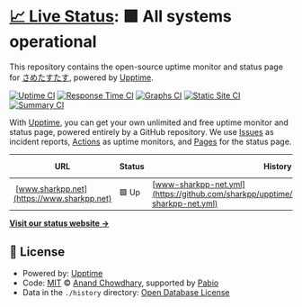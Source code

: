 # [📈 Live Status](https://upptime.sharkpp.net): <!--live status--> **🟩 All systems operational**

This repository contains the open-source uptime monitor and status page for [ さめたすたす](http://www.sharkpp.net/), powered by [Upptime](https://github.com/upptime/upptime).

[![Uptime CI](https://github.com/sharkpp/upptime/workflows/Uptime%20CI/badge.svg)](https://github.com/sharkpp/upptime/actions?query=workflow%3A%22Uptime+CI%22)
[![Response Time CI](https://github.com/sharkpp/upptime/workflows/Response%20Time%20CI/badge.svg)](https://github.com/sharkpp/upptime/actions?query=workflow%3A%22Response+Time+CI%22)
[![Graphs CI](https://github.com/sharkpp/upptime/workflows/Graphs%20CI/badge.svg)](https://github.com/sharkpp/upptime/actions?query=workflow%3A%22Graphs+CI%22)
[![Static Site CI](https://github.com/sharkpp/upptime/workflows/Static%20Site%20CI/badge.svg)](https://github.com/sharkpp/upptime/actions?query=workflow%3A%22Static+Site+CI%22)
[![Summary CI](https://github.com/sharkpp/upptime/workflows/Summary%20CI/badge.svg)](https://github.com/sharkpp/upptime/actions?query=workflow%3A%22Summary+CI%22)

With [Upptime](https://upptime.js.org), you can get your own unlimited and free uptime monitor and status page, powered entirely by a GitHub repository. We use [Issues](https://github.com/sharkpp/upptime/issues) as incident reports, [Actions](https://github.com/sharkpp/upptime/actions) as uptime monitors, and [Pages](https://upptime.sharkpp.net) for the status page.

<!--start: status pages-->
<!-- This summary is generated by Upptime (https://github.com/upptime/upptime) -->
<!-- Do not edit this manually, your changes will be overwritten -->
<!-- prettier-ignore -->
| URL | Status | History | Response Time | Uptime |
| --- | ------ | ------- | ------------- | ------ |
| <img alt="" src="https://icons.duckduckgo.com/ip3/www.sharkpp.net.ico" height="13"> [www.sharkpp.net](https://www.sharkpp.net) | 🟩 Up | [www-sharkpp-net.yml](https://github.com/sharkpp/upptime/commits/HEAD/history/www-sharkpp-net.yml) | <details><summary><img alt="Response time graph" src="./graphs/www-sharkpp-net/response-time-week.png" height="20"> 186ms</summary><br><a href="https://upptime.sharkpp.net/history/www-sharkpp-net"><img alt="Response time 180" src="https://img.shields.io/endpoint?url=https%3A%2F%2Fraw.githubusercontent.com%2Fsharkpp%2Fupptime%2FHEAD%2Fapi%2Fwww-sharkpp-net%2Fresponse-time.json"></a><br><a href="https://upptime.sharkpp.net/history/www-sharkpp-net"><img alt="24-hour response time 182" src="https://img.shields.io/endpoint?url=https%3A%2F%2Fraw.githubusercontent.com%2Fsharkpp%2Fupptime%2FHEAD%2Fapi%2Fwww-sharkpp-net%2Fresponse-time-day.json"></a><br><a href="https://upptime.sharkpp.net/history/www-sharkpp-net"><img alt="7-day response time 186" src="https://img.shields.io/endpoint?url=https%3A%2F%2Fraw.githubusercontent.com%2Fsharkpp%2Fupptime%2FHEAD%2Fapi%2Fwww-sharkpp-net%2Fresponse-time-week.json"></a><br><a href="https://upptime.sharkpp.net/history/www-sharkpp-net"><img alt="30-day response time 164" src="https://img.shields.io/endpoint?url=https%3A%2F%2Fraw.githubusercontent.com%2Fsharkpp%2Fupptime%2FHEAD%2Fapi%2Fwww-sharkpp-net%2Fresponse-time-month.json"></a><br><a href="https://upptime.sharkpp.net/history/www-sharkpp-net"><img alt="1-year response time 180" src="https://img.shields.io/endpoint?url=https%3A%2F%2Fraw.githubusercontent.com%2Fsharkpp%2Fupptime%2FHEAD%2Fapi%2Fwww-sharkpp-net%2Fresponse-time-year.json"></a></details> | <details><summary><a href="https://upptime.sharkpp.net/history/www-sharkpp-net">100.00%</a></summary><a href="https://upptime.sharkpp.net/history/www-sharkpp-net"><img alt="All-time uptime 100.00%" src="https://img.shields.io/endpoint?url=https%3A%2F%2Fraw.githubusercontent.com%2Fsharkpp%2Fupptime%2FHEAD%2Fapi%2Fwww-sharkpp-net%2Fuptime.json"></a><br><a href="https://upptime.sharkpp.net/history/www-sharkpp-net"><img alt="24-hour uptime 100.00%" src="https://img.shields.io/endpoint?url=https%3A%2F%2Fraw.githubusercontent.com%2Fsharkpp%2Fupptime%2FHEAD%2Fapi%2Fwww-sharkpp-net%2Fuptime-day.json"></a><br><a href="https://upptime.sharkpp.net/history/www-sharkpp-net"><img alt="7-day uptime 100.00%" src="https://img.shields.io/endpoint?url=https%3A%2F%2Fraw.githubusercontent.com%2Fsharkpp%2Fupptime%2FHEAD%2Fapi%2Fwww-sharkpp-net%2Fuptime-week.json"></a><br><a href="https://upptime.sharkpp.net/history/www-sharkpp-net"><img alt="30-day uptime 100.00%" src="https://img.shields.io/endpoint?url=https%3A%2F%2Fraw.githubusercontent.com%2Fsharkpp%2Fupptime%2FHEAD%2Fapi%2Fwww-sharkpp-net%2Fuptime-month.json"></a><br><a href="https://upptime.sharkpp.net/history/www-sharkpp-net"><img alt="1-year uptime 100.00%" src="https://img.shields.io/endpoint?url=https%3A%2F%2Fraw.githubusercontent.com%2Fsharkpp%2Fupptime%2FHEAD%2Fapi%2Fwww-sharkpp-net%2Fuptime-year.json"></a></details>

<!--end: status pages-->

[**Visit our status website →**](https://upptime.sharkpp.net)

## 📄 License

- Powered by: [Upptime](https://github.com/upptime/upptime)
- Code: [MIT](./LICENSE) © [Anand Chowdhary](https://anandchowdhary.com), supported by [Pabio](https://pabio.com)
- Data in the `./history` directory: [Open Database License](https://opendatacommons.org/licenses/odbl/1-0/)
